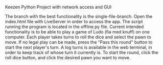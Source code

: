 Keezen
Python Project with network access and GUI

The branch with the best functionality is the single-file-branch.
Open the index.html file with LiveServer in order to access the app.
The script running the program is located in the offline.py file.
Current intended functionality is to be able to play a game of Ludo (fia med knuff) on one computer. Each player takes turns to roll the dice and select the pawn to move. If no legal play can be made, press the "Pass this round" button to start the next player's turn. A log turns is available in the web terminal, in order to keep track of whose turn it currently is.
To start the round, click the roll dice button, and click the desired pawn you want to move. 
